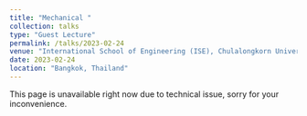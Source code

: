 ```yaml
---
title: "Mechanical "
collection: talks
type: "Guest Lecture"
permalink: /talks/2023-02-24
venue: "International School of Engineering (ISE), Chulalongkorn University"
date: 2023-02-24
location: "Bangkok, Thailand"
---
```

This page is unavailable right now due to technical issue, sorry for your inconvenience.
